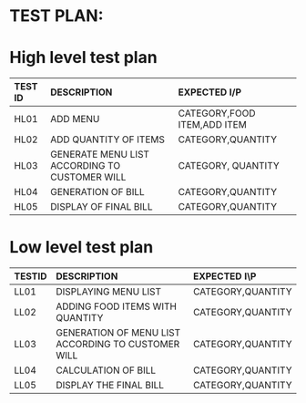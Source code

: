 # **TEST PLAN**:

# High level test plan

|TEST ID| DESCRIPTION| EXPECTED I/P|
| :-----|:-----------|:------------|
|HL01|ADD MENU|CATEGORY,FOOD ITEM,ADD ITEM|
|HL02|ADD QUANTITY OF ITEMS |CATEGORY,QUANTITY|
|HL03|GENERATE MENU LIST ACCORDING TO CUSTOMER WILL|CATEGORY, QUANTITY|
|HL04|GENERATION OF BILL|CATEGORY,QUANTITY|
|HL05|DISPLAY OF FINAL BILL|CATEGORY,QUANTITY|


# Low level test plan

|TESTID| DESCRIPTION| EXPECTED I\P|
|:-----|:-----------|:------------|
|LL01|DISPLAYING MENU LIST|CATEGORY,QUANTITY|
|LL02|ADDING FOOD ITEMS WITH QUANTITY|CATEGORY,QUANTITY|
|LL03|GENERATION OF MENU LIST ACCORDING TO CUSTOMER WILL|CATEGORY,QUANTITY|
|LL04|CALCULATION OF BILL|CATEGORY,QUANTITY|
|LL05|DISPLAY THE FINAL BILL|CATEGORY,QUANTITY|



